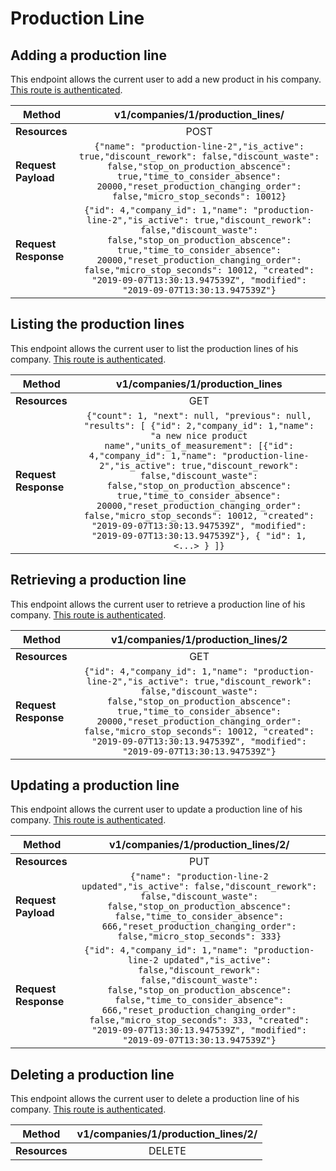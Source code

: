 # Production Line

## Adding a production line
This endpoint allows the current user to add a new product in his company. [This route is authenticated](https://github.com/vision-i40/company_service/tree/master/docs/authentication#authenticated-endpoints).

| **Method**            | v1/companies/1/production_lines/     |
|-----------------------|:---------------------:|
| **Resources**         | POST                   |
| **Request Payload**   | `{"name": "production-line-2","is_active": true,"discount_rework": false,"discount_waste": false,"stop_on_production_abscence": true,"time_to_consider_absence": 20000,"reset_production_changing_order": false,"micro_stop_seconds": 10012}` |
| **Request Response**  | `{"id": 4,"company_id": 1,"name": "production-line-2","is_active": true,"discount_rework": false,"discount_waste": false,"stop_on_production_abscence": true,"time_to_consider_absence": 20000,"reset_production_changing_order": false,"micro_stop_seconds": 10012, "created": "2019-09-07T13:30:13.947539Z", "modified": "2019-09-07T13:30:13.947539Z"}` |


## Listing the production lines
This endpoint allows the current user to list the production lines of his company. [This route is authenticated](https://github.com/vision-i40/company_service/tree/master/docs/authentication#authenticated-endpoints).

| **Method**            | v1/companies/1/production_lines     |
|-----------------------|:---------------------:|
| **Resources**         | GET                   |
| **Request Response**  | `{"count": 1, "next": null, "previous": null, "results": [ {"id": 2,"company_id": 1,"name": "a new nice product name","units_of_measurement": [{"id": 4,"company_id": 1,"name": "production-line-2","is_active": true,"discount_rework": false,"discount_waste": false,"stop_on_production_abscence": true,"time_to_consider_absence": 20000,"reset_production_changing_order": false,"micro_stop_seconds": 10012, "created": "2019-09-07T13:30:13.947539Z", "modified": "2019-09-07T13:30:13.947539Z"}, { "id": 1, <...> } ]}` |


## Retrieving a production line
This endpoint allows the current user to retrieve a production line of his company. [This route is authenticated](https://github.com/vision-i40/company_service/tree/master/docs/authentication#authenticated-endpoints).

| **Method**            | v1/companies/1/production_lines/2     |
|-----------------------|:---------------------:|
| **Resources**         | GET                   |
| **Request Response**  | `{"id": 4,"company_id": 1,"name": "production-line-2","is_active": true,"discount_rework": false,"discount_waste": false,"stop_on_production_abscence": true,"time_to_consider_absence": 20000,"reset_production_changing_order": false,"micro_stop_seconds": 10012, "created": "2019-09-07T13:30:13.947539Z", "modified": "2019-09-07T13:30:13.947539Z"}` |


## Updating a production line
This endpoint allows the current user to update a production line of his company. [This route is authenticated](https://github.com/vision-i40/company_service/tree/master/docs/authentication#authenticated-endpoints).

| **Method**            | v1/companies/1/production_lines/2/     |
|-----------------------|:---------------------:|
| **Resources**         | PUT                   |
| **Request Payload**   | `{"name": "production-line-2 updated","is_active": false,"discount_rework": false,"discount_waste": false,"stop_on_production_abscence": false,"time_to_consider_absence": 666,"reset_production_changing_order": false,"micro_stop_seconds": 333}` |
| **Request Response**  | `{"id": 4,"company_id": 1,"name": "production-line-2 updated","is_active": false,"discount_rework": false,"discount_waste": false,"stop_on_production_abscence": false,"time_to_consider_absence": 666,"reset_production_changing_order": false,"micro_stop_seconds": 333, "created": "2019-09-07T13:30:13.947539Z", "modified": "2019-09-07T13:30:13.947539Z"}` |

## Deleting a production line
This endpoint allows the current user to delete a production line of his company. [This route is authenticated](https://github.com/vision-i40/company_service/tree/master/docs/authentication#authenticated-endpoints).

| **Method**            | v1/companies/1/production_lines/2/     |
|-----------------------|:---------------------:|
| **Resources**         | DELETE                   |
